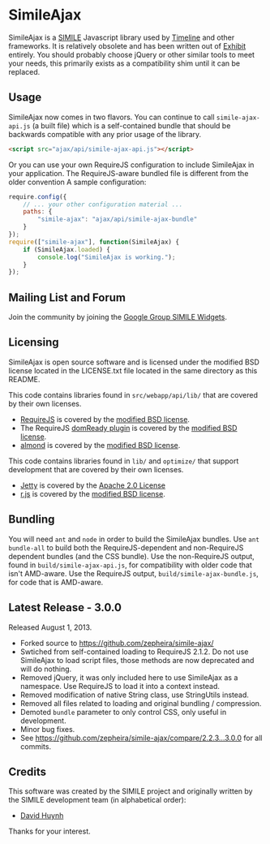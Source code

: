 SimileAjax
==========

SimileAjax is a [SIMILE](http://simile-widgets.org/) Javascript library used by [Timeline](https://github.com/zepheira/timeline/) and other frameworks.  It is relatively obsolete and has been written out of [Exhibit](https://github.com/zepheira/exhibit3/) entirely.  You should probably choose jQuery or other similar tools to meet your needs, this primarily exists as a compatibility shim until it can be replaced.

Usage
-----

SimileAjax now comes in two flavors.  You can continue to call `simile-ajax-api.js` (a built file) which is a self-contained bundle that should be backwards compatible with any prior usage of the library.

```html
<script src="ajax/api/simile-ajax-api.js"></script>
```

Or you can use your own RequireJS configuration to include SimileAjax in your application.  The RequireJS-aware bundled file is different from the older convention A sample configuration:

```javascript
require.config({
    // ... your other configuration material ...
    paths: {
        "simile-ajax": "ajax/api/simile-ajax-bundle"
    }
});
require(["simile-ajax"], function(SimileAjax) {
    if (SimileAjax.loaded) {
        console.log("SimileAjax is working.");
    }
});
```

Mailing List and Forum
----------------------

Join the community by joining the [Google Group SIMILE Widgets](http://groups.google.com/group/simile-widgets/).
  
Licensing
---------

SimileAjax is open source software and is licensed under the modified BSD license located in the LICENSE.txt file located in the same directory as this README.

This code contains libraries found in `src/webapp/api/lib/` that are covered by their own licenses.

 * [RequireJS](http://requirejs.org/) is covered by the [modified BSD license](https://github.com/jrburke/requirejs/blob/master/LICENSE).
 * The RequireJS [domReady plugin](http://requirejs.org/docs/api.html#pageload) is covered by the [modified BSD license](https://github.com/requirejs/domReady/blob/master/LICENSE).
 * [almond](https://github.com/jrburke/almond) is covered by the [modified BSD license](https://github.com/jrburke/almond/blob/master/LICENSE).

This code contains libraries found in `lib/` and `optimize/` that support development that are covered by their own licenses.

 * [Jetty](http://jetty.codehaus.org/) is covered by the [Apache 2.0 License](http://jetty.codehaus.org/jetty/license.html)
 * [r.js](http://requirejs.org/docs/optimization.html) is covered by the [modified BSD license](https://github.com/jrburke/r.js/blob/master/LICENSE).

Bundling
--------

You will need `ant` and `node` in order to build the SimileAjax bundles.  Use `ant bundle-all` to build both the RequireJS-dependent and non-RequireJS dependent bundles (and the CSS bundle).  Use the non-RequireJS output, found in `build/simile-ajax-api.js`, for compatibility with older code that isn't AMD-aware.  Use the RequireJS output, `build/simile-ajax-bundle.js`, for code that is AMD-aware.

Latest Release - 3.0.0
----------------------

Released August 1, 2013.

 * Forked source to https://github.com/zepheira/simile-ajax/
 * Swtiched from self-contained loading to RequireJS 2.1.2.  Do not use SimileAjax to load script files, those methods are now deprecated and will do nothing.
 * Removed jQuery, it was only included here to use SimileAjax as a namespace.  Use RequireJS to load it into a context instead.
 * Removed modification of native String class, use StringUtils instead.
 * Removed all files related to loading and original bundling / compression.
 * Demoted `bundle` parameter to only control CSS, only useful in development.
 * Minor bug fixes.
 * See https://github.com/zepheira/simile-ajax/compare/2.2.3...3.0.0 for all commits.

Credits
-------

This software was created by the SIMILE project and originally written by the SIMILE development team (in alphabetical order):

 * [David Huynh](http://davidhuynh.net)

Thanks for your interest.
